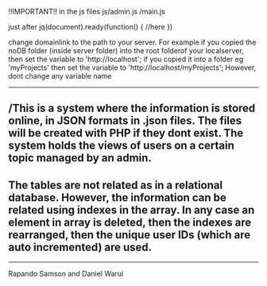 !!IMPORTANT!!
in the js files
js/admin.js
  /main.js

 just after 
 	jq(document).ready(function() {
 	//here
 }) 

 change domainlink to the path to your server. For example if you copied the noDB folder (inside server folder) into the root folderof your localserver, then set the variable to
 'http://localhost';
 if you copied it into a folder eg 'myProjects'
 then set the variable to 'http://localhost/myProjects';
However, dont change any variable name

______________
/This is a system where the information is stored online, in JSON formats in .json files. The files will be created with PHP if they dont exist. The system holds the views of users on a certain topic managed by an admin.
-----
The tables are not related as in a relational database. However, the information can be related using indexes in the array. In any case an element in array is deleted, then the indexes are rearranged, then the unique user IDs (which are auto incremented) are used. 
----

______

Rapando Samson and Daniel Warui